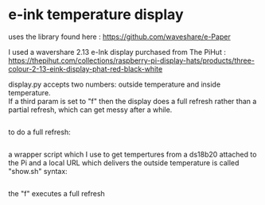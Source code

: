 # e-ink temperature display

uses the library found here : https://github.com/waveshare/e-Paper

I used a wavershare 2.13 e-Ink display purchased from The PiHut : https://thepihut.com/collections/raspberry-pi-display-hats/products/three-colour-2-13-eink-display-phat-red-black-white

display.py accepts two numbers: outside temperature and inside temperature.  
If a third param is set to "f" then the display does a full refresh rather than a partial refresh, which can get messy after a while.

```display.py -0.1 22.2
```

to do a full refresh:

```display.py -0.1 22.2 f
```

a wrapper script which I use to get tempertures from a ds18b20 attached to the Pi and a local URL which delivers the outside temperature is called "show.sh"
syntax:

```show.sh [f]
```

the "f" executes a full refresh
